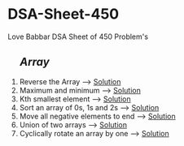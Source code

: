 # DSA-Sheet-450
Love Babbar DSA Sheet of 450 Problem's
<ol>
  <h2><i>Array</i></h2>
  <li>Reverse the Array --> <a href="https://github.com/sanskar1812/DSA-Sheet-450/blob/main/1_Reverse.java">Solution</a></li>
  <li>Maximum and minimum --> <a href="https://github.com/sanskar1812/DSA-Sheet-450/blob/main/2_maxmin.java">Solution</a></li>
  <li>Kth smallest element --> <a href="https://github.com/sanskar1812/DSA-Sheet-450/blob/main/3_Ksmallest.java">Solution</a></li>
  <li>Sort an array of 0s, 1s and 2s  --> <a href="https://github.com/sanskar1812/DSA-Sheet-450/blob/main/4_sort.java">Solution</a></li>
  <li>Move all negative elements to end  --> <a href="https://github.com/sanskar1812/DSA-Sheet-450/blob/main/5_move_all_negative.java">Solution</a></li>
  <li>Union of two arrays  --> <a href="https://github.com/sanskar1812/DSA-Sheet-450/blob/main/6_union.java">Solution</a></li>  
  <li>Cyclically rotate an array by one  --> <a href="https://github.com/sanskar1812/DSA-Sheet-450/blob/main/7_cyclically_rotate.java">Solution</a></li>  
</ol>

